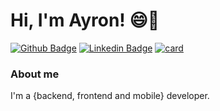 # Hi, I'm Ayron! 😄🎸

[![Github Badge](https://img.shields.io/badge/-Github-000?style=flat-square&logo=Github&logoColor=white&link=https://github.com/ImAyron)](https://github.com/ImAyron)
[![Linkedin Badge](https://img.shields.io/badge/-LinkedIn-blue?style=flat-square&logo=Linkedin&logoColor=white&link=https://www.linkedin.com/in/ayron-luigi-873317193/)](https://www.linkedin.com/in/ayron-luigi-873317193/)
[![card](https://github-readme-stats.vercel.app/api?username=im&theme=default)](https://github.com/iuricode/)


### About me
I'm a {backend, frontend and mobile} developer.


